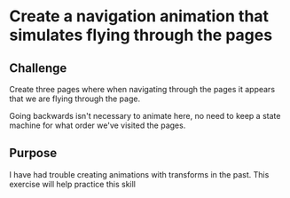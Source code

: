 # Create a navigation animation that simulates flying through the pages

## Challenge

Create three pages where when navigating through the pages it appears that we are flying through the page. 

Going backwards isn't necessary to animate here, no need to keep a state machine for what order we've visited the pages.

## Purpose

I have had trouble creating animations with transforms in the past. This exercise will help practice this skill